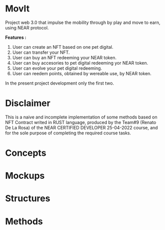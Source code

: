 # MovIt

Project web 3.0 that impulse the mobility through by play and move to earn, using NEAR protocol. 

**Features :**
1. User can create an NFT based on one pet digital.
2. User can transfer your NFT.
3. User can buy an NFT redeeming your NEAR token.
4. User can buy accesories to pet digital redeeming yor NEAR token.
5. User can evolve your pet digital redeeming.
6. User can reedem points, obtained by wereable use, by NEAR token.

In the present project development only the first two.

# Disclaimer

This is a naive and incomplete implementation of some methods based on NFT Contract writed in RUST language, produced by the Team#9 (Renato De La Rosa) of the NEAR CERTIFIED DEVELOPER 25-04-2022 course, and for the sole purpose of completing the required course tasks.


# Concepts



# Mockups


# Structures


# Methods



